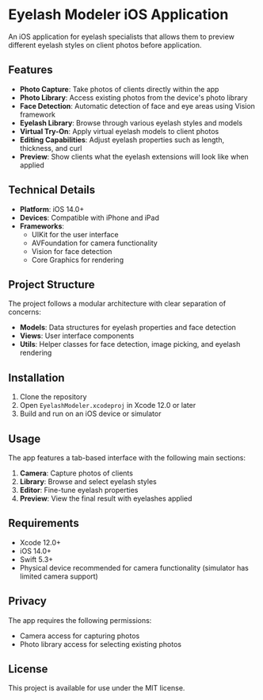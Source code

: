 # Eyelash Modeler iOS Application

An iOS application for eyelash specialists that allows them to preview different eyelash styles on client photos before application.

## Features

- **Photo Capture**: Take photos of clients directly within the app
- **Photo Library**: Access existing photos from the device's photo library
- **Face Detection**: Automatic detection of face and eye areas using Vision framework
- **Eyelash Library**: Browse through various eyelash styles and models
- **Virtual Try-On**: Apply virtual eyelash models to client photos
- **Editing Capabilities**: Adjust eyelash properties such as length, thickness, and curl
- **Preview**: Show clients what the eyelash extensions will look like when applied

## Technical Details

- **Platform**: iOS 14.0+
- **Devices**: Compatible with iPhone and iPad
- **Frameworks**:
  - UIKit for the user interface
  - AVFoundation for camera functionality
  - Vision for face detection
  - Core Graphics for rendering

## Project Structure

The project follows a modular architecture with clear separation of concerns:

- **Models**: Data structures for eyelash properties and face detection
- **Views**: User interface components
- **Utils**: Helper classes for face detection, image picking, and eyelash rendering

## Installation

1. Clone the repository
2. Open `EyelashModeler.xcodeproj` in Xcode 12.0 or later
3. Build and run on an iOS device or simulator

## Usage

The app features a tab-based interface with the following main sections:

1. **Camera**: Capture photos of clients
2. **Library**: Browse and select eyelash styles
3. **Editor**: Fine-tune eyelash properties
4. **Preview**: View the final result with eyelashes applied

## Requirements

- Xcode 12.0+
- iOS 14.0+
- Swift 5.3+
- Physical device recommended for camera functionality (simulator has limited camera support)

## Privacy

The app requires the following permissions:

- Camera access for capturing photos
- Photo library access for selecting existing photos

## License

This project is available for use under the MIT license.